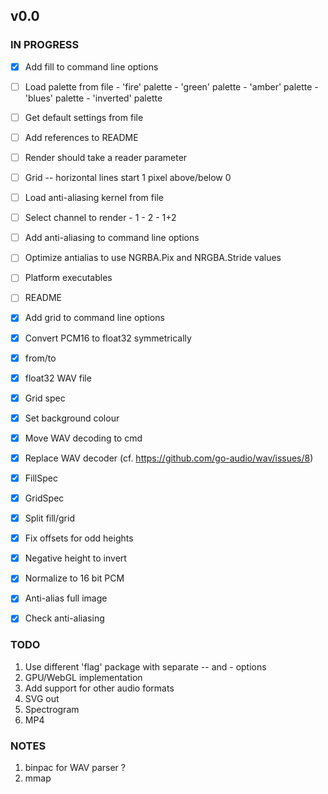 ## v0.0

### IN PROGRESS

- [x] Add fill to command line options
- [ ] Load palette from file
      - 'fire' palette
      - 'green' palette
      - 'amber' palette
      - 'blues' palette
      - 'inverted' palette
      
- [ ] Get default settings from file
- [ ] Add references to README

- [ ] Render should take a reader parameter
- [ ] Grid
      -- horizontal lines start 1 pixel above/below 0
- [ ] Load anti-aliasing kernel from file
- [ ] Select channel to render
      - 1
      - 2
      - 1+2
- [ ] Add anti-aliasing to command line options
- [ ] Optimize antialias to use NGRBA.Pix and NRGBA.Stride values
- [ ] Platform executables
- [ ] README

- [x] Add grid to command line options
- [x] Convert PCM16 to float32 symmetrically
- [x] from/to
- [x] float32 WAV file
- [x] Grid spec
- [x] Set background colour
- [x] Move WAV decoding to cmd
- [x] Replace WAV decoder (cf. https://github.com/go-audio/wav/issues/8)
- [x] FillSpec
- [x] GridSpec
- [x] Split fill/grid
- [x] Fix offsets for odd heights
- [x] Negative height to invert
- [x] Normalize to 16 bit PCM
- [x] Anti-alias full image
- [x] Check anti-aliasing

### TODO

1. Use different 'flag' package with separate -- and - options
2. GPU/WebGL implementation
3. Add support for other audio formats
4. SVG out
5. Spectrogram
6. MP4

### NOTES

1. binpac for WAV parser ?
2. mmap
